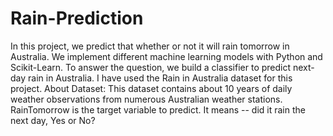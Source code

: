 # Rain-Prediction

In this project, we predict that whether or not it will rain tomorrow in Australia. We implement different machine learning models with Python and Scikit-Learn.
To answer the question, we build a classifier to predict next-day rain in Australia. I have used the Rain in Australia dataset for this project.
About Dataset:
This dataset contains about 10 years of daily weather observations from numerous Australian weather stations.
RainTomorrow is the target variable to predict. It means -- did it rain the next day, Yes or No?

